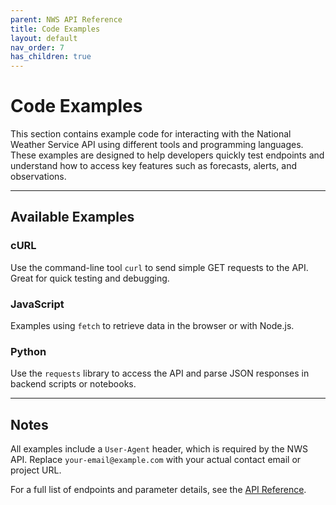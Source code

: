 ```yaml
---
parent: NWS API Reference
title: Code Examples
layout: default
nav_order: 7
has_children: true
---
```

# Code Examples

This section contains example code for interacting with the National Weather Service API using different tools and programming languages. These examples are designed to help developers quickly test endpoints and understand how to access key features such as forecasts, alerts, and observations.

---

## Available Examples

### cURL
Use the command-line tool `curl` to send simple GET requests to the API. Great for quick testing and debugging.

### JavaScript
Examples using `fetch` to retrieve data in the browser or with Node.js.

### Python
Use the `requests` library to access the API and parse JSON responses in backend scripts or notebooks.

---

## Notes

All examples include a `User-Agent` header, which is required by the NWS API. Replace `your-email@example.com` with your actual contact email or project URL.

For a full list of endpoints and parameter details, see the [API Reference](../reference/index.md).